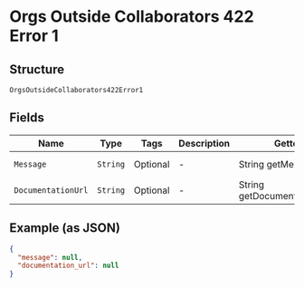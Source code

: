 
# Orgs Outside Collaborators 422 Error 1

## Structure

`OrgsOutsideCollaborators422Error1`

## Fields

| Name | Type | Tags | Description | Getter | Setter |
|  --- | --- | --- | --- | --- | --- |
| `Message` | `String` | Optional | - | String getMessage() | setMessage(String message) |
| `DocumentationUrl` | `String` | Optional | - | String getDocumentationUrl() | setDocumentationUrl(String documentationUrl) |

## Example (as JSON)

```json
{
  "message": null,
  "documentation_url": null
}
```

